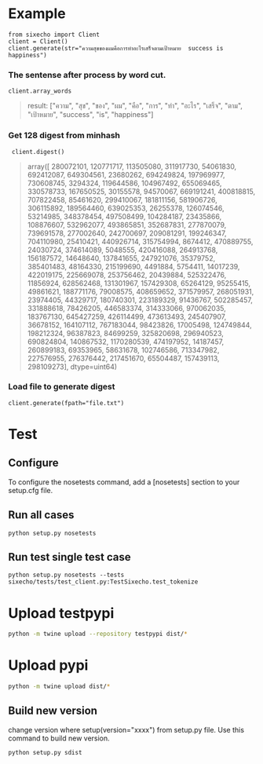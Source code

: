 # Example
```
from sixecho import Client
client = Client()
client.generate(str="ความสุขของผมคือการทำอะไรเสร็จตามเป้าหมาย  success is  happiness")
```
### **The sentense after process by word cut.**
```
client.array_words  
```
> result: ["ความ", "สุข", "ของ", "ผม", "คือ", "การ", "ทำ", "อะไร", "เสร็จ", "ตาม", "เป้าหมาย", "success", "is", "happiness"] 

### **Get 128 digest from minhash**
```
 client.digest()
```
> array([ 280072101,  120771717,  113505080,  311917730,   54061830,
        692412087,  649304561,   23680262,  694249824,  197969977,
        730608745,    3294324,  119644586,  104967492,  655069465,
        330578733,  167650525,   30155578,   94570067,  669191241,
        400818815,  707822458,   85461620,  299410067,  181811156,
        581906726,  306115892,  189564460,  639025353,   26255378,
        126074546,   53214985,  348378454,  497508499,  104284187,
         23435866,  108876607,  532962077,  493865851,  352687831,
        277870079,  739691578,  277002640,  242700697,  209081291,
        199246347,  704110980,   25410421,  440926714,  315754994,
          8674412,  470889755,   24030724,  374614089,    5048555,
        420416088,  264913768,  156187572,   14648640,  137841655,
        247921076,   35379752,  385401483,   48164330,  215199690,
          4491884,    5754411,   14017239,  422019175,  225669078,
        253756462,   20439884,  525322476,   11856924,  628562468,
        131301967,  157429308,   65264129,   95255415,   49861621,
        188771176,   79008575,  408659652,  371579957,  268051931,
         23974405,   44329717,  180740301,  223189329,   91436767,
        502285457,  331888618,   78426205,  446583374,  314333066,
        970062035,  183767130,  645427259,  426114499,  473613493,
        245407907,   36678152,  164107112,  767183044,   98423826,
         17005498,  124749844,  198212324,   96387823,   84699259,
        325820698,  296940523,  690824804,  140867532, 1170280539,
        474197952,   14187457,  260899183,   69353965,   58631678,
        102746586,  713347982,  227576955,  276376442,  217451670,
         65504487,  157439113,  298109273], dtype=uint64)

### **Load file to generate digest**
```
client.generate(fpath="file.txt")
```

# Test 
## Configure
To configure the nosetests command, add a [nosetests] section to your setup.cfg file.

## Run all cases
```
python setup.py nosetests
```
## Run test single test case
```
python setup.py nosetests --tests sixecho/tests/test_client.py:TestSixecho.test_tokenize
```

# Upload testpypi 
```bash
python -m twine upload --repository testpypi dist/*
```

# Upload pypi
```bash
python -m twine upload dist/*
```

## Build new version
change version where setup(version="xxxx") from setup.py file. Use this command to build new version.
```bash
python setup.py sdist
```
